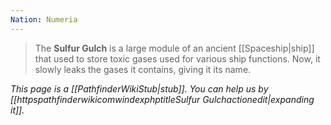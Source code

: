 ```yaml
---
Nation: Numeria
---
```


> The **Sulfur Gulch** is a large module of an ancient [[Spaceship|ship]] that used to store toxic gases used for various ship functions. Now, it slowly leaks the gases it contains, giving it its name.



*This page is a [[PathfinderWikiStub|stub]]. You can help us by [[httpspathfinderwikicomwindexphptitleSulfur Gulchactionedit|expanding it]].*








